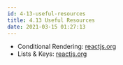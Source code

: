 ```yaml
---
id: 4-13-useful-resources
title: 4.13 Useful Resources
date: 2021-03-15 01:27:13
---
```


* Conditional Rendering: <a href='https://reactjs.org/docs/conditional-rendering.html' class='external'>reactjs.org</a>
* Lists & Keys: <a href='https://reactjs.org/docs/lists-and-keys.html' class='external'>reactjs.org</a>
